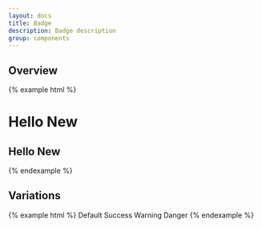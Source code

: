 ```yaml
---
layout: docs
title: Badge
description: Badge description
group: components
---
```


## Overview ##
{% example html %}
<h1 class="sv-text">Hello <span class="sv-badge sv-badge--default">New</span></h1>
<h2 class="sv-text">Hello <span class="sv-badge sv-badge--default">New</span></h2>
{% endexample %}

## Variations ##
{% example html %}
<span class="sv-badge sv-badge--default">Default</span>
<span class="sv-badge sv-badge--success">Success</span>
<span class="sv-badge sv-badge--warning">Warning</span>
<span class="sv-badge sv-badge--danger">Danger</span>
{% endexample %}
